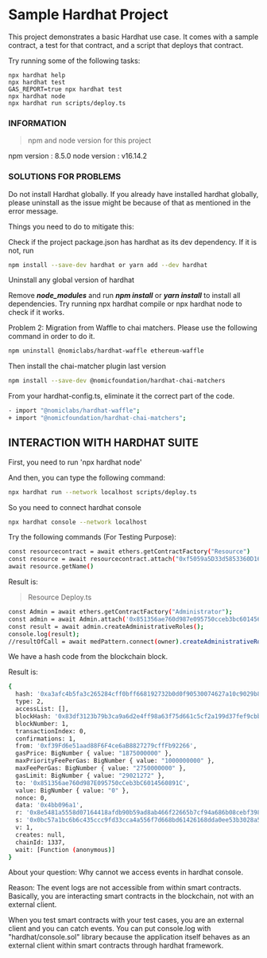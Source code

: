 # Sample Hardhat Project

This project demonstrates a basic Hardhat use case. It comes with a sample contract, a test for that contract, and a script that deploys that contract.

Try running some of the following tasks:

```shell
npx hardhat help
npx hardhat test
GAS_REPORT=true npx hardhat test
npx hardhat node
npx hardhat run scripts/deploy.ts
```


### INFORMATION

> npm and node version for this project

npm version : 8.5.0
node version : v16.14.2

### SOLUTIONS FOR PROBLEMS

Do not install Hardhat globally. If you already have installed hardhat globally, please uninstall as the issue might be because of that as mentioned in the error message.

Things you need to do to mitigate this:

Check if the project package.json has hardhat as its dev dependency. If it is not, run 
```bash
npm install --save-dev hardhat or yarn add --dev hardhat
```

Uninstall any global version of hardhat

Remove ***node_modules*** and run ***npm install*** or ***yarn install*** to install all dependencies.
Try running npx hardhat compile or npx hardhat node to check if it works.

Problem 2: Migration from Waffle to chai matchers. Please use the following command in order to do it.

```bash
npm uninstall @nomiclabs/hardhat-waffle ethereum-waffle
```

Then install the chai-matcher plugin last version

```bash
npm install --save-dev @nomicfoundation/hardhat-chai-matchers
```

From your hardhat-config.ts, eliminate it the correct part of the code. 

```bash
- import "@nomiclabs/hardhat-waffle";
+ import "@nomicfoundation/hardhat-chai-matchers";
```



## INTERACTION WITH HARDHAT SUITE

First, you need to run 'npx hardhat node'

And then, you can type the following command: 

```bash
npx hardhat run --network localhost scripts/deploy.ts
```

So you need to connect hardhat console

```bash
npx hardhat console --network localhost
```

Try the following commands (For Testing Purpose): 

```bash
const resourcecontract = await ethers.getContractFactory("Resource")
const resource = await resourcecontract.attach("0xf5059a5D33d5853360D16C683c16e67980206f36")
await resource.getName()
```

Result is: 

> Resource Deploy.ts

```bash
const Admin = await ethers.getContractFactory("Administrator");
const admin = await Admin.attach('0x851356ae760d987e095750cceb3bc6014560891c'); //contract address of Administrator
const result = await admin.createAdministrativeRoles();
console.log(result);
//resultOfCall = await medPattern.connect(owner).createAdministrativeRoles();
```

We have a hash code from the blockchain block.

Result is: 

```bash
{
  hash: '0xa3afc4b5fa3c265284cff0bff668192732b0d0f90530074627a10c9029b833ba',
  type: 2,
  accessList: [],
  blockHash: '0x83df3123b79b3ca9a6d2e4ff98a63f75d661c5cf2a199d37fef9cbb37e0243a9',
  blockNumber: 1,
  transactionIndex: 0,
  confirmations: 1,
  from: '0xf39Fd6e51aad88F6F4ce6aB8827279cffFb92266',
  gasPrice: BigNumber { value: "1875000000" },
  maxPriorityFeePerGas: BigNumber { value: "1000000000" },
  maxFeePerGas: BigNumber { value: "2750000000" },
  gasLimit: BigNumber { value: "29021272" },
  to: '0x851356ae760d987E095750cCeb3bC6014560891C',
  value: BigNumber { value: "0" },
  nonce: 0,
  data: '0x4bb096a1',
  r: '0x8e5481a5558d07164418afdb90b59ad8ab466f22665b7cf94a686b08cebf3989',
  s: '0x0bc57a1bc6b6c435ccc9fd33cca4a556f7d668bd61426168dda0ee53b3028a54',
  v: 1,
  creates: null,
  chainId: 1337,
  wait: [Function (anonymous)]
}
```

About your question: Why cannot we access events in hardhat console.

Reason: The event logs are not accessible from within smart contracts. Basically, you are interacting 
smart contracts in the blockchain, not with an external client.

When you test smart contracts with your test cases, you are an external client and you can catch events. You can put console.log with "hardhat/console.sol" library because the application itself behaves as an external client within smart contracts through hardhat framework.
